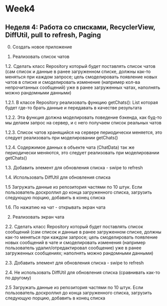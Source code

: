 # Week4
## Неделя 4: Работа со списками, RecyclerView, DiffUtil, pull to refresh, Paging

0. Создать новое приложение

1. Реализовать список чатов

1.2. Сделать класс Repository который будет поставлять список чатов (сам список и данные в ранее загруженном списке, должны как-то меняться при каждом запросе; цель смоделировать появление новых чатов в списке и смоделировать изменение (например кол-ва непрочитанных сообщений) уже в ранее загруженных чатах, наполнять можно рандомными данными)

1.2.1. В классе Repository реализовать функцию getChats(): List<ChatData> которая будет где-то брать данные и передавать в качестве результата 
  
1.2.2. Эта функция должна моделировать поведение бэкенда, как буд-то мы делаем запрос на сервер, и с него получаем список реальных чатов
  
1.2.3. Список чатов хранящийся на сервере периодически меняется, это следует реализовать при моделировании getChats()
  
1.2.4. Содержимое данных в объекте чата (ChatData) так же периодически меняются, это следует реализовать при моделировании getChats()

1.3. Добавить элемент для обновления списка  - swipe to refresh
  
1.4. Использовать DiffUtil для обновления списка
  
1.5  Загружать данные из репозитория частями по 10 штук. Если пользователь доскроллил до конца загруженного списка, загрузить следующую порцию, добавить в конец списка

1.6. По нажатию на чат - открывать экран чата

2. Реализовать экран чата
  
2.2. Сделать класс Repository который будет поставлять список сообщений (сам список и данные в ранее загруженном списке, должны как-то меняться при каждом запросе; цель смоделировать появление новых сообщений в чате и смоделировать изменения (например пользователь удалил/отредактировал сообщение) уже в ранее загруженных сообщениях; наполнять можно рандомными данными)
  
2.3. Добавить элемент для обновления списка  - swipe to refresh
  
2.4. Не использовать DiffUtil для обновления списка (сравнивать как-то по другому)
  
2.5  Загружать данные из репозитория частями по 10 штук. Если пользователь доскроллил до конца загруженного списка, загрузить следующую порцию, добавить в конец списка
